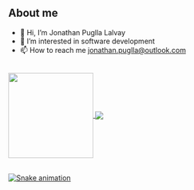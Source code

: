## About me
- 👋 Hi, I’m Jonathan Puglla Lalvay
- 👀 I’m interested in software development
- 📫 How to reach me jonathan.puglla@outlook.com
</br>

<div>
  <a href="https://github.com/jonap22">
   <img align="center" height="170" src="https://github-readme-stats.vercel.app/api/top-langs/?username=jonap22&layout=compact&langs_count=16&theme=dracula"/>
   <img align="center" src="https://github-readme-stats.vercel.app/api?username=jonap22&show_icons=true&theme=dracula&include_all_commits=true&count_private=true&hide=issues"/>
</div>
  
</br>

  ![Snake animation](https://github.com/jonap22/jonap22/blob/output/github-contribution-grid-snake.svg)
 
</div>
